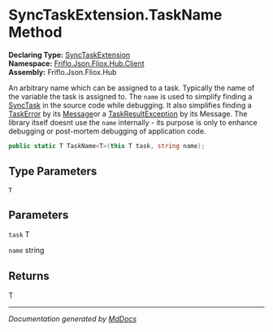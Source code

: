 ﻿<!--  
  <auto-generated>   
    The contents of this file were generated by a tool.  
    Changes to this file may be list if the file is regenerated  
  </auto-generated>   
-->

# SyncTaskExtension.TaskName Method

**Declaring Type:** [SyncTaskExtension](../index.md)  
**Namespace:** [Friflo.Json.Fliox.Hub.Client](../../index.md)  
**Assembly:** Friflo.Json.Fliox.Hub

An arbitrary name which can be assigned to a task. Typically the name of the variable the task is assigned to. The `name` is used to simplify finding a [SyncTask](../../SyncTask/index.md) in the source code while debugging. It also simplifies finding a [TaskError](../../TaskError/index.md) by its [Message](../../TaskError/properties/Message.md)or a [TaskResultException](../../TaskResultException/index.md) by its Message. The library itself doesnt use the `name` internally \- its purpose is only to enhance debugging or post\-mortem debugging of application code.

```csharp
public static T TaskName<T>(this T task, string name);
```

## Type Parameters

`T`

## Parameters

`task`  T

`name`  string

## Returns

T

___

*Documentation generated by [MdDocs](https://github.com/ap0llo/mddocs)*
